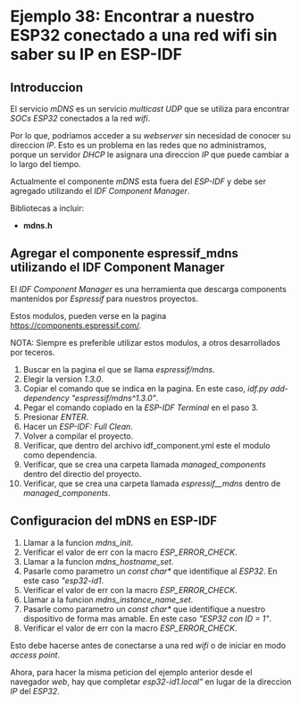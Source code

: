 # Ejemplo 38: Encontrar a nuestro ESP32 conectado a una red wifi sin saber su IP en ESP-IDF

## Introduccion

El servicio _mDNS_ es un servicio _multicast UDP_ que se utiliza para encontrar _SOCs ESP32_ conectados a la red _wifi_.

Por lo que, podriamos acceder a su _webserver_ sin necesidad de conocer su direccion _IP_. Esto es un problema en las redes que no administramos, porque un servidor _DHCP_ le asignara una direccion _IP_ que puede cambiar a lo largo del tiempo.

Actualmente el componente _mDNS_ esta fuera del _ESP-IDF_ y debe ser agregado utilizando el _IDF Component Manager_.

Bibliotecas a incluir:

- **mdns.h**

## Agregar el componente espressif_mdns utilizando el IDF Component Manager

El _IDF Component Manager_ es una herramienta que descarga components mantenidos por _Espressif_ para nuestros proyectos.

Estos modulos, pueden verse en la pagina https://components.espressif.com/.

NOTA: Siempre es preferible utilizar estos modulos, a otros desarrollados por teceros.

1. Buscar en la pagina el que se llama _espressif/mdns_.
2. Elegir la version _1.3.0_.
3. Copiar el comando que se indica en la pagina. En este caso, _idf.py add-dependency "espressif/mdns^1.3.0"_.
4. Pegar el comando copiado en la _ESP-IDF Terminal_ en el paso 3.
5. Presionar _ENTER_.
6. Hacer un _ESP-IDF: Full Clean_.
7. Volver a compilar el proyecto.
8. Verificar, que dentro del archivo idf_component.yml este el modulo como dependencia.
9. Verificar, que se crea una carpeta llamada _managed_components_ dentro del directio del proyecto.
10. Verificar, que se crea una carpeta llamada _espressif\_\_mdns_ dentro de _managed_components_.

## Configuracion del mDNS en ESP-IDF

1. Llamar a la funcion _mdns_init_.
2. Verificar el valor de err con la macro _ESP_ERROR_CHECK_.
3. Llamar a la funcion _mdns_hostname_set_.
4. Pasarle como parametro un _const char\*_ que identifique al _ESP32_. En este caso _"esp32-id1_.
5. Verificar el valor de err con la macro _ESP_ERROR_CHECK_.
6. Llamar a la funcion _mdns_instance_name_set_.
7. Pasarle como parametro un _const char\*_ que identifique a nuestro dispositivo de forma mas amable. En este caso _"ESP32 con ID = 1"_.
8. Verificar el valor de err con la macro _ESP_ERROR_CHECK_.

Esto debe hacerse antes de conectarse a una red _wifi_ o de iniciar en modo _access point_.

Ahora, para hacer la misma peticion del ejemplo anterior desde el navegador _web_, hay que completar _esp32-id1.local"_ en lugar de la direccion _IP_ del _ESP32_.
